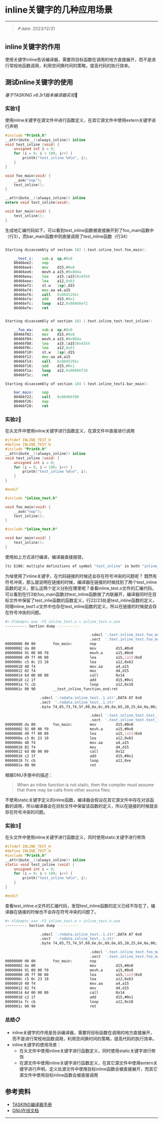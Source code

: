 # inline关键字的几种应用场景
---
> 🪶date: 2023/12/31  

## inline关键字的作用
使用关键字inline告诉编译器，需要将目标函数在调用的地方直接展开，而不是进行常规地函数调用，利用空间换时间的策略，提高代码的执行效率。

## 测试inline关键字的使用
*基于TASKING v6.3r1版本编译器实验*🚧

### 实验1🍥
使用inline关键字在源文件中进行函数定义，在其它源文件中使用extern关键字进行声明

```c title="inline_test.c" linenums="1"
#include "Printk.h"
__attribute__((always_inline)) inline
void test_inline (void) {
    unsigned int i = 0;
    for (i = 0; i < 100; i++) {
        printk("test_inline %d\n", i);
    }
}

void foo_main(void) {
    __asm("nop");
    test_inline();
}
```
```c title="inline_test1.c" linenums="1"
__attribute__((always_inline)) inline
extern void test_inline(void);

void bar_main(void) {
    test_inline();
}
```
生成地汇编代码如下，可以看到test_inline函数被直接展开到了foo_main函数中（行3），而bar_main函数中则直接调用了test_inline函数（行34）

```asm title="inline_test.s" linenums="1" hl_lines="3 19 34"

Starting disassembly of section 182 (.text.inline_test.foo_main):

	__test_i:	 sub.a	sp,#0x8
	80466ee2:	 nop
	80466ee4:	 mov	d15,#0x0
	80466ee6:	 movh.a	a15,#0x804a
	80466eea:	 lea	a15,[a15]0x4354
	80466eee:	 lea	a12,0x63
	80466ef2:	 st.w	[sp],d15
	80466ef4:	 mov.aa	a4,a15
	80466ef6:	 call	0x8045291c
	80466efa:	 add	d15,#0x1
	80466efc:	 loop	a12,0x80466ef2
	80466efe:	 ret


Starting disassembly of section 181 (.text.inline_test.test_inline):

	__foo_ma:	 sub.a	sp,#0x8
	80466f02:	 mov	d15,#0x0
	80466f04:	 movh.a	a15,#0x804a
	80466f08:	 lea	a15,[a15]0x4354
	80466f0c:	 lea	a12,0x63
	80466f10:	 st.w	[sp],d15
	80466f12:	 mov.aa	a4,a15
	80466f14:	 call	0x8045291c
	80466f18:	 add	d15,#0x1
	80466f1a:	 loop	a12,0x80466f10
	80466f1c:	 ret

Starting disassembly of section 184 (.text.inline_test1.bar_main):

	bar_main:	 nop
	80466f22:	 call	0x80466f00
	80466f26:	 nop
	80466f28:	 ret

```
### 实验2🍥
在头文件中使用inline关键字进行函数定义，在源文件中直接进行调用

```c title="inline_test.h" linenums="1"
#ifndef INLINE_TEST_H
#define INLINE_TEST_H
#include "Printk.h"
__attribute__((always_inline)) inline
void test_inline (void) {
    unsigned int i = 0;
    for (i = 0; i < 100; i++) {
        printk("test_inline %d\n", i);
    }
}

#endif
```
```c title="inline_test.c" linenums="1"
#include "inline_test.h"

void foo_main(void) {
    __asm("nop");
    test_inline();
}
```
```c title="inline_test1.c" linenums="1"
#include "inline_test.h"

void bar_main(void) {
    test_inline();
}
```
使用如上方式进行编译，编译器直接报错，
    
```bash title="编译报错信息"
ltc E108: multiple definitions of symbol "test_inline" in both "inline_test1.o" and "inline_test.o"
```
为啥使用了inline关键字，在代码链接的时候还会存在符号冲突的问题呢？
既然有符号冲突，那么就说明在链接的时候，编译器在链接的时候找到了两个test_inline函数的定义，那么这两个定义分别在哪里呢？查看inline_test.o文件的汇编代码，可以看到在行3处foo_main函数对test_inline函数做了内联展开，编译器同时在目标文件中保留了test_inlie函数的函数定义，行22/23处是test_inline函数的定义，同理inline_test1.o文件中也存在test_inline函数的定义，所以在链接的时候就会存在符号冲突的问题。
```bash title="查康inline_test.o文件" linenums="1" hl_lines="6 22 23"
#> hldumptc.exe -F2 inline_test.o > inline_test.o.asm
---------- Section dump ----------

                                       .sdecl '.text.inline_test.foo_main', CODE AT 0x0
                                       .sect  '.text.inline_test.foo_main'
00000000 00 00        foo_main:        nop
00000002 da 00                         mov         d15,#0x0
00000004 91 00 00 f0                   movh.a      a15,#0x0
00000008 d9 ff 00 00                   lea         a15,[a15]0x0
0000000c c5 0c 23 10                   lea         a12,0x63
00000010 40 f4                         mov.aa      a4,a15
00000012 02 f4                         mov         d4,d15
00000014 6d 00 00 00                   call        0x14
00000018 c2 1f                         add         d15,#0x1
0000001a fc cb                         loop        a12,0x10
0000001c 00 90        __test_inline_function_end:ret

                .sdecl '.rodata.inline_test..1.str',DATA AT 0x0
                .sect  '.rodata.inline_test..1.str'
                .byte 74,65,73,74,5f,69,6e,6c,69,6e,65,20,25,64,0a,00; test_inline %d..

                                       .sdecl '.text.inline_test.test_inline', CODE AT 0x0
                                       .sect  '.text.inline_test.test_inline'
00000000 da 00        foo_main:        mov         d15,#0x0
00000002 91 00 00 f0                   movh.a      a15,#0x0
00000006 d9 ff 00 00                   lea         a15,[a15]0x0
0000000a c5 0c 23 10                   lea         a12,0x63
0000000e 40 f4                         mov.aa      a4,a15
00000010 02 f4                         mov         d4,d15
00000012 6d 00 00 00                   call        0x12
00000016 c2 1f                         add         d15,#0x1
00000018 fc cb                         loop        a12,0xe
0000001a 00 90                         ret
```
根据GNU手册中的描述：
> When an inline function is not static, then the compiler must assume that there may be calls from other source files;  

不使用static关键字定义的inline函数，编译器会假设在其它源文件中存在对该函数的调用，所以编译器会在目标文件中保留该函数的定义，所以在链接的时候就会存在符号冲突的问题。
### 实验3🍥
在头文件中使用inline关键字进行函数定义，同时使用static关键字进行修饰

```c title="inline_test.h" linenums="1"
#ifndef INLINE_TEST_H
#define INLINE_TEST_H
#include "Printk.h"
__attribute__((always_inline)) inline
static void test_inline (void) {
    unsigned int i = 0;
    for (i = 0; i < 100; i++) {
        printk("test_inline %d\n", i);
    }
}

#endif
```
查看test_inline.o文件的汇编代码，发现test_inline函数的定义已经不存在了，编译器在链接的时候也不会存在符号冲突的问题了。
```bash title="查康inline_test.o文件" linenums="1"
#> hldumptc.exe -F2 inline_test.o > inline_test.o.asm
---------- Section dump ----------

                .sdecl '.rodata.inline_test..1.str',DATA AT 0x0
                .sect  '.rodata.inline_test..1.str'
                .byte 74,65,73,74,5f,69,6e,6c,69,6e,65,20,25,64,0a,00; test_inline %d..

                                       .sdecl '.text.inline_test.foo_main', CODE AT 0x0
                                       .sect  '.text.inline_test.foo_main'
00000000 00 00        foo_main:        nop
00000002 da 00                         mov         d15,#0x0
00000004 91 00 00 f0                   movh.a      a15,#0x0
00000008 d9 ff 00 00                   lea         a15,[a15]0x0
0000000c c5 0c 23 10                   lea         a12,0x63
00000010 40 f4                         mov.aa      a4,a15
00000012 02 f4                         mov         d4,d15
00000014 6d 00 00 00                   call        0x14
00000018 c2 1f                         add         d15,#0x1
0000001a fc cb                         loop        a12,0x10
0000001c 00 90                         ret
```

### 总结📋
- inline关键字的作用是告诉编译器，需要将目标函数在调用的地方直接展开，而不是进行常规地函数调用，利用空间换时间的策略，提高代码的执行效率。
- inline关键字的使用场景：
    - 在头文件中使用inline关键字进行函数定义，同时使用static关键字进行修饰
    - 在源文件中使用inline关键字进行函数定义，在其它源文件中使用extern关键字进行声明，定义处源文件中使用目标inline函数会被直接展开，而其它源文件中使用目标inline函数会被直接调用

## 参考资料
- [TASKING编译器手册](https://www.tasking.com/support/tricore/ctc_user_guide_v6.2r1.pdf)
- [GNU在线文档](https://gcc.gnu.org/onlinedocs/gcc-6.1.0/gcc/Inline.html)

---